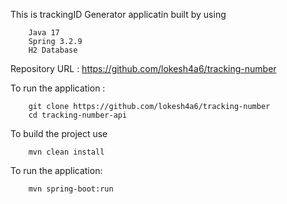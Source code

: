 
This is trackingID Generator applicatin built by using

		Java 17
		Spring 3.2.9
		H2 Database

Repository URL : https://github.com/lokesh4a6/tracking-number

To run the application : 

		git clone https://github.com/lokesh4a6/tracking-number
		cd tracking-number-api

To build the project use

		mvn clean install

To run the application:

		mvn spring-boot:run